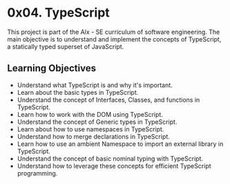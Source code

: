 # 0x04. TypeScript

This project is part of the Alx - SE curriculum of software engineering. The main objective is to understand and implement the concepts of TypeScript, a statically typed superset of JavaScript.

## Learning Objectives

- Understand what TypeScript is and why it's important.
- Learn about the basic types in TypeScript.
- Understand the concept of Interfaces, Classes, and functions in TypeScript.
- Learn how to work with the DOM using TypeScript.
- Understand the concept of Generic types in TypeScript.
- Learn about how to use namespaces in TypeScript.
- Understand how to merge declarations in TypeScript.
- Learn how to use an ambient Namespace to import an external library in TypeScript.
- Understand the concept of basic nominal typing with TypeScript.
- Understand how to leverage these concepts for efficient TypeScript programming.
